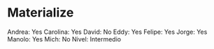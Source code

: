 # Materialize

Andrea: Yes
Carolina: Yes
David: No
Eddy: Yes
Felipe: Yes
Jorge: Yes
Manolo: Yes
Mich: No
Nivel: Intermedio